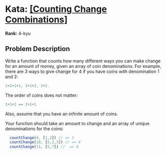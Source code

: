 # Kata: [\[Counting Change Combinations\]](https://www.codewars.com/kata/525f4206b73515bffb000b21)

**Rank:** 4-kyu

## Problem Description
Write a function that counts how many different ways you can make change for an amount of money, given an array of coin denominations. For example, there are 3 ways to give change for 4 if you have coins with denomination 1 and 2:

```javascript
1+1+1+1, 1+1+2, 2+2.
```

The order of coins does not matter:

```javascript
1+1+2 == 2+1+1
```

Also, assume that you have an infinite amount of coins.

Your function should take an amount to change and an array of unique denominations for the coins:

```javascript
  countChange(4, [1,2]) // => 3
  countChange(10, [5,2,3]) // => 4
  countChange(11, [5,7]) //  => 0
```
